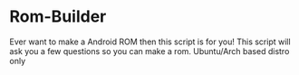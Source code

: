 # Rom-Builder
Ever want to make a Android ROM then this script is for you! This script will ask you a few questions so you can make a rom. Ubuntu/Arch based distro only

